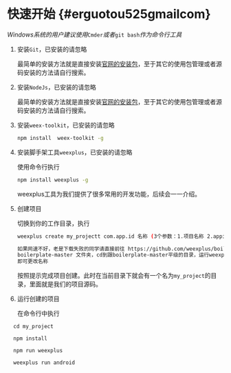 # 快速开始 {#erguotou525gmailcom}

_Windows系统的用户建议使用_`Cmder`_或者_`git bash`_作为命令行工具_

1. 安装`Git`，已安装的请忽略

   最简单的安装方法就是直接安装[官网的安装包](https://git-scm.com/downloads)，至于其它的使用包管理或者源码安装的方法请自行搜索。

2. 安装`NodeJs`，已安装的请忽略

   最简单的安装方法就是直接安装[官网的安装包](https://nodejs.org/en/download/)，至于其它的使用包管理或者源码安装的方法请自行搜索。

3. 安装`weex-toolkit`，已安装的请忽略

   ```bash
   npm install  weex-toolkit -g
   ```

4. 安装脚手架工具`weexplus`，已安装的请忽略

   使用命令行执行

   ```bash
   npm install weexplus -g
   ```

   weexplus工具为我们提供了很多常用的开发功能，后续会一一介绍。

5. 创建项目

   切换到你的工作目录，执行

   ```bash
   weexplus create my_projectt com.app.id 名称 (3个参数：1.项目名称 2.appid 3.app名称)

   如果网速不好，老是下载失败的同学请直接前往 https://github.com/weexplus/boilerplate，下载压缩包格式的，下载完之后解压得到一个
   boilerplate-master 文件夹，cd到跟boilerplate-master平级的目录，运行weexplus rename project_name com.demo.id appname 
   即可更改名称
   ```

   按照提示完成项目创建。此时在当前目录下就会有一个名为`my_project`的目录，里面就是我们的项目源码。

6. 运行创建的项目

   在命令行中执行

```
  cd my_project

  npm install

  npm run weexplus

  weexplus run android
```



